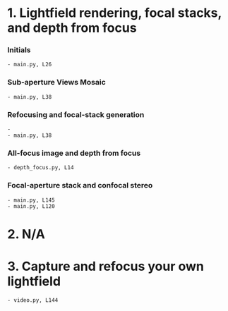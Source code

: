 # 1. Lightfield rendering, focal stacks, and depth from focus

### Initials

    - main.py, L26

### Sub-aperture Views Mosaic

    - main.py, L38

### Refocusing and focal-stack generation

    -
    - main.py, L38

### All-focus image and depth from focus

    - depth_focus.py, L14

### Focal-aperture stack and confocal stereo

    - main.py, L145
    - main.py, L120


# 2. N/A


# 3. Capture and refocus your own lightfield

    - video.py, L144

